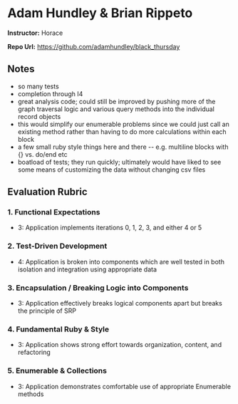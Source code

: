 # Adam Hundley & Brian Rippeto


**Instructor:** Horace

**Repo Url:** https://github.com/adamhundley/black_thursday

## Notes

* so many tests
* completion through I4
* great analysis code; could still be improved by pushing more of the
graph traversal logic and various query methods into the individual record objects
* this would simplify our enumerable problems since we could just call an existing
method rather than having to do more calculations within each block
* a few small ruby style things here and there -- e.g. multiline blocks with {} vs.
do/end etc
* boatload of tests; they run quickly; ultimately would have liked to see some means of
customizing the data without changing csv files

## Evaluation Rubric

### 1. Functional Expectations

* 3: Application implements iterations 0, 1, 2, 3, and either 4 or 5

### 2. Test-Driven Development

* 4: Application is broken into components which are well tested in both isolation and integration using appropriate data

### 3. Encapsulation / Breaking Logic into Components

* 3: Application effectively breaks logical components apart but breaks the principle of SRP

### 4. Fundamental Ruby & Style

* 3:  Application shows strong effort towards organization, content, and refactoring

### 5. Enumerable & Collections

* 3: Application demonstrates comfortable use of appropriate Enumerable methods
